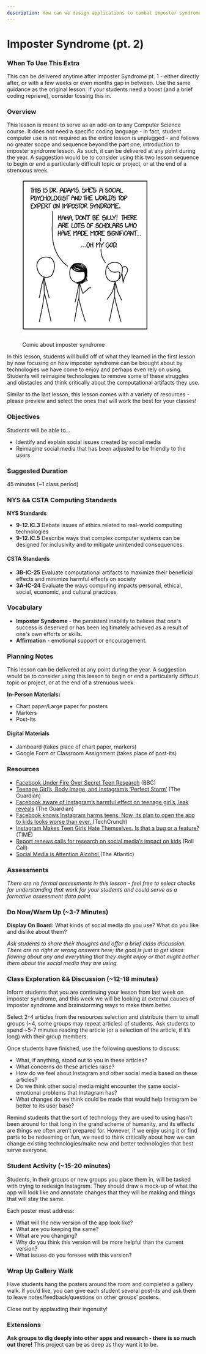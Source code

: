 ```yaml
---
description: How can we design applications to combat imposter syndrome?
---
```


# Imposter Syndrome (pt. 2)

### When To Use This Extra

This can be delivered anytime after Imposter Syndrome pt. 1 - either directly after, or with a few weeks or even months gap in between. Use the same guidance as the original lesson: if your students need a boost (and a brief coding reprieve), consider tossing this in.

### Overview

This lesson is meant to serve as an add-on to any Computer Science course. It does not need a specific coding language - in fact, student computer use is not required as the entire lesson is unplugged - and follows no greater scope and sequence beyond the part one, introduction to imposter syndrome lesson. As such, it can be delivered at any point during the year. A suggestion would be to consider using this two lesson sequence to begin or end a particularly difficult topic or project, or at the end of a strenuous week.

<figure><img src="../../.gitbook/assets/Screen Shot 2023-05-04 at 2.22.05 PM.png" alt=""><figcaption><p>Comic about imposter syndrome</p></figcaption></figure>

In this lesson, students will build off of what they learned in the first lesson by now focusing on how imposter syndrome can be brought about by technologies we have come to enjoy and perhaps even rely on using. Students will reimagine technologies to remove some of these struggles and obstacles and think critically about the computational artifacts they use.

Similar to the last lesson, this lesson comes with a variety of resources - please preview and select the ones that will work the best for your classes!

### Objectives

Students will be able to...

* Identify and explain social issues created by social media&#x20;
* Reimagine social media that has been adjusted to be friendly to the users

### Suggested Duration

45 minutes (\~1 class period)

### NYS && CSTA Computing Standards

**NYS Standards**

* **9-12.IC.3** Debate issues of ethics related to real-world computing technologies&#x20;
* **9-12.IC.5** Describe ways that complex computer systems can be designed for inclusivity and to mitigate unintended consequences.

#### CSTA Standards

* **3B-IC-25** Evaluate computational artifacts to maximize their beneficial effects and minimize harmful effects on society&#x20;
* **3A-IC-24** Evaluate the ways computing impacts personal, ethical, social, economic, and cultural practices.

### Vocabulary

* **Imposter Syndrome** - the persistent inability to believe that one's success is deserved or has been legitimately achieved as a result of one's own efforts or skills.&#x20;
* **Affirmation** - emotional support or encouragement.

### Planning Notes

This lesson can be delivered at any point during the year. A suggestion would be to consider using this lesson to begin or end a particularly difficult topic or project, or at the end of a strenuous week.

**In-Person Materials:**

* Chart paper/Large paper for posters&#x20;
* Markers&#x20;
* Post-Its

#### **Digital Materials**

* Jamboard (takes place of chart paper, markers)&#x20;
* Google Form or Classroom Assignment (takes place of post-its)

### **Resources**

* [Facebook Under Fire Over Secret Teen Research](https://www.bbc.com/news/technology-58570) (BBC)&#x20;
* [Teenage Girl’s, Body Image, and Instagram’s ‘Perfect Storm’](https://www.theguardian.com/technology/2021/sep/18/teenage-girls-body-image-and-instagrams-perfect-storm) (The Guardian)&#x20;
* [Facebook aware of Instagram’s harmful effect on teenage girl’s, leak reveals](https://www.theguardian.com/technology/2021/sep/14/facebook-aware-instagram-harmful-effect-teenage-girls-leak-reveals) (The Guardian)&#x20;
* [Facebook knows Instagram harms teens. Now, its plan to open the app to kids looks worse than ever. ](https://techcrunch.com/2021/09/16/facebook-instagram-for-kids-mosseri-wsj-teen-girls/)(TechCrunch)&#x20;
* [Instagram Makes Teen Girls Hate Themselves. Is that a bug or a feature?](https://time.com/6098771/instagram-body-image-teen-girls/) (TIME)&#x20;
* [Report renews calls for research on social media’s impact on kids](https://www.rollcall.com/2021/09/21/instagram-report-prompts-calls-for-social-media-research-on-children/) (Roll Call)&#x20;
* [Social Media is Attention Alcohol ](https://www.theatlantic.com/ideas/archive/2021/09/social-media-attention-alcohol-booze-instagram-twitter/620101/)(The Atlantic)

### **Assessments**

_There are no formal assessments in this lesson - feel free to select checks for understanding that work for your students and could serve as a formative assessment data point._

### Do Now/Warm Up (\~3-7 Minutes)

**Display On Board:** What kinds of social media do you use? What do you like and dislike about them?

_Ask students to share their thoughts and offer a brief class discussion. There are no right or wrong answers here; the goal is just to get ideas flowing about any and everything that they might enjoy or that might bother them about the social media they are using._

### Class Exploration && Discussion (\~12-18 minutes)

Inform students that you are continuing your lesson from last week on imposter syndrome, and this week we will be looking at external causes of imposter syndrome and brainstorming ways to make them better.

Select 2-4 articles from the resources selection and distribute them to small groups (\~4, some groups may repeat articles) of students. Ask students to spend \~5-7 minutes reading the article (or a selection of the article, if it’s long) with their group members.

Once students have finished, use the following questions to discuss:

* What, if anything, stood out to you in these articles?&#x20;
* What concerns do these articles raise?&#x20;
* How do we feel about Instagram and other social media based on these articles?&#x20;
* Do we think other social media might encounter the same social-emotional problems that Instagram has?&#x20;
* What changes do we think could be made that would help Instagram be better to its user base?

Remind students that the sort of technology they are used to using hasn’t been around for that long in the grand scheme of humanity, and its effects are things we often aren’t prepared for. However, if we enjoy using it or find parts to be redeeming or fun, we need to think critically about how we can change existing technologies/make new and better technologies that best serve everyone.

### Student Activity (\~15-20 minutes)

Students, in their groups or new groups you place them in, will be tasked with trying to redesign Instagram. They should draw a mock-up of what the app will look like and annotate changes that they will be making and things that will stay the same.&#x20;

Each poster must address:

* What will the new version of the app look like?&#x20;
* What are you keeping the same?&#x20;
* What are you changing?&#x20;
* Why do you think this version will be more helpful than the current version?&#x20;
* What issues do you foresee with this version?

### Wrap Up Gallery Walk

Have students hang the posters around the room and completed a gallery walk. If you’d like, you can give each student several post-its and ask them to leave notes/feedback/questions on other groups’ posters.

Close out by applauding their ingenuity!

### Extensions

**Ask groups to dig deeply into other apps and research - there is so much out there!** This project can be as deep as they want it to be.
